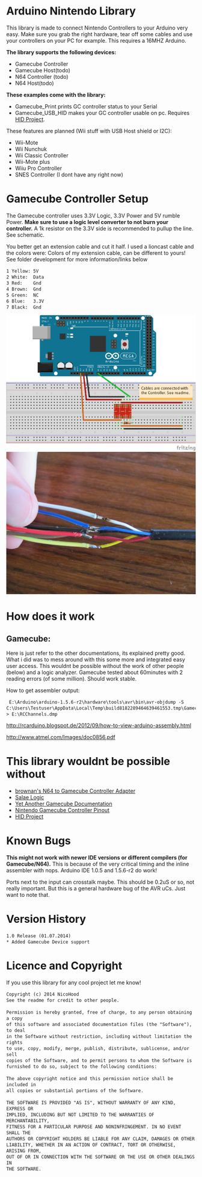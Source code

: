Arduino Nintendo Library
========================

This library is made to connect Nintendo Controllers to your Arduino very easy.
Make sure you grab the right hardware, tear off some cables and use your controllers
on your PC for example. This requires a 16MHZ Arduino.

**The library supports the following devices:**
* Gamecube Controller
* Gamecube Host(todo)
* N64 Controller (todo)
* N64 Host(todo)

**These examples come with the library:**
* Gamecube_Print prints GC controller status to your Serial
* Gamecube_USB_HID makes your GC controller usable on pc. Requires [HID Project](https://github.com/NicoHood/HID).

These features are planned (Wii stuff with USB Host shield or I2C):
* Wii-Mote
* Wii Nunchuk
* Wii Classic Controller
* Wii-Mote plus
* Wiiu Pro Controller
* SNES Controller (I dont have any right now)

Gamecube Controller Setup
=========================

The Gamecube controller uses 3.3V Logic, 3.3V Power and 5V rumble Power.
**Make sure to use a logic level converter to not burn your controller.**
A 1k resistor on the 3.3V side is recommended to pullup the line. See schematic.

You better get an extension cable and cut it half. I used a lioncast cable and the colors were:
Colors of my extension cable, can be different to yours!
See folder development for more information/links below
```
1 Yellow: 5V
2 White:  Data
3 Red:    Gnd
4 Brown:  Gnd
5 Green:  NC
6 Blue:   3.3V
7 Black:  Gnd
 ```
 
 ![Schematic](development/Gamecube/Gamecube_Connection.png)
 ![cable](development/Gamecube/extensioncable.jpg)

How does it work
================
Gamecube:
---------
Here is just refer to the other documentations, its explained pretty good.
What i did was to mess around with this some more and integrated easy user access.
This wouldnt be possible without the work of other people (below) and a logic analyzer.
Gamecube tested about 60minutes with 2 reading errors (of some million). Should work stable.

How to get assembler output:
```
 E:\Arduino\arduino-1.5.6-r2\hardware\tools\avr\bin\avr-objdump -S C:\Users\Testuser\AppData\Local\Temp\build8182289464639461553.tmp\GamecubeController13.cpp.elf > E:\RCChannels.dmp
```
http://rcarduino.blogspot.de/2012/09/how-to-view-arduino-assembly.html

http://www.atmel.com/Images/doc0856.pdf

This library wouldnt be possible without
========================================
* [brownan's N64 to Gamecube Controller Adapter](https://github.com/brownan/Gamecube-N64-Controller)
* [Salae Logic](https://www.saleae.com/logic)
* [Yet Another Gamecube Documentation](http://hitmen.c02.at/files/yagcd/yagcd/chap9.html)
* [Nintendo Gamecube Controller Pinout](http://www.int03.co.uk/crema/hardware/gamecube/gc-control.htm)
* [HID Project](https://github.com/NicoHood/HID)

Known Bugs
==========
**This might not work with newer IDE versions or different compilers (for Gamecube/N64).**
This is because of the very critical timing and the inline assembler with nops.
Arduino IDE 1.0.5 and 1.5.6-r2 do work!

Ports next to the input can crosstalk maybe. This should be 0.2uS or so, not really important.
But this is a general hardware bug of the AVR uCs. Just want to note that.

Version History
===============
```
1.0 Release (01.07.2014)
* Added Gamecube Device support
```

Licence and Copyright
=====================
If you use this library for any cool project let me know!

```
Copyright (c) 2014 NicoHood
See the readme for credit to other people.

Permission is hereby granted, free of charge, to any person obtaining a copy
of this software and associated documentation files (the "Software"), to deal
in the Software without restriction, including without limitation the rights
to use, copy, modify, merge, publish, distribute, sublicense, and/or sell
copies of the Software, and to permit persons to whom the Software is
furnished to do so, subject to the following conditions:

The above copyright notice and this permission notice shall be included in
all copies or substantial portions of the Software.

THE SOFTWARE IS PROVIDED "AS IS", WITHOUT WARRANTY OF ANY KIND, EXPRESS OR
IMPLIED, INCLUDING BUT NOT LIMITED TO THE WARRANTIES OF MERCHANTABILITY,
FITNESS FOR A PARTICULAR PURPOSE AND NONINFRINGEMENT. IN NO EVENT SHALL THE
AUTHORS OR COPYRIGHT HOLDERS BE LIABLE FOR ANY CLAIM, DAMAGES OR OTHER
LIABILITY, WHETHER IN AN ACTION OF CONTRACT, TORT OR OTHERWISE, ARISING FROM,
OUT OF OR IN CONNECTION WITH THE SOFTWARE OR THE USE OR OTHER DEALINGS IN
THE SOFTWARE.
```